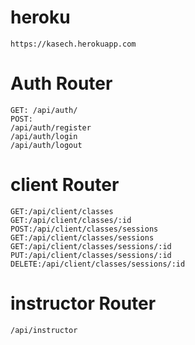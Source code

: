 
# heroku
````
https://kasech.herokuapp.com
````

# Auth Router
````
GET: /api/auth/
POST: 
/api/auth/register
/api/auth/login
/api/auth/logout
````
# client Router
````
GET:/api/client/classes
GET:/api/client/classes/:id
POST:/api/client/classes/sessions
GET:/api/client/classes/sessions
GET:/api/client/classes/sessions/:id
PUT:/api/client/classes/sessions/:id
DELETE:/api/client/classes/sessions/:id
````

# instructor Router
````
/api/instructor
````